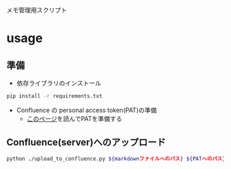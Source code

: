 メモ管理用スクリプト

# usage
## 準備
- 依存ライブラリのインストール
```bash
pip install -r requirements.txt
```
- Confluence の personal access token(PAT)の準備
  - [このページ](https://confluence.atlassian.com/enterprise/using-personal-access-tokens-1026032365.html)を読んでPATを準備する
## Confluence(server)へのアップロード
```bash
python ./upload_to_confluence.py ${markdownファイルへのパス} ${PATへのパス}
```